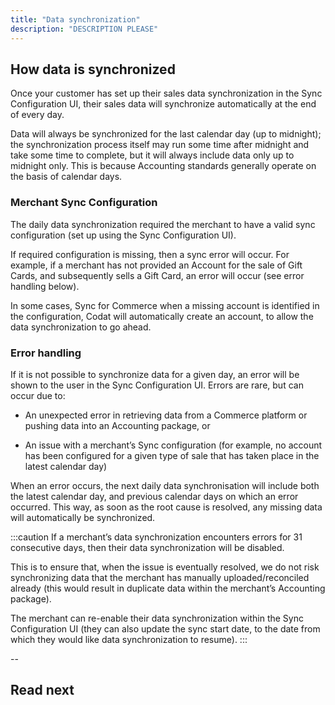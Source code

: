 ```yaml
---
title: "Data synchronization"
description: "DESCRIPTION PLEASE"
---
```


## How data is synchronized
Once your customer has set up their sales data synchronization in the Sync Configuration UI, their sales data will synchronize automatically at the end of every day.

Data will always be synchronized for the last calendar day (up to midnight); the synchronization process itself may run some time after midnight and take some time to complete, but it will always include data only up to midnight only. This is because Accounting standards generally operate on the basis of calendar days.

 

### Merchant Sync Configuration
The daily data synchronization required the merchant to have a valid sync configuration (set up using the Sync Configuration UI). 

If required configuration is missing, then a sync error will occur. For example, if a merchant has not provided an Account for the sale of Gift Cards, and subsequently sells a Gift Card, an error will occur (see error handling below). 

In some cases, Sync for Commerce when a missing account is identified in the configuration, Codat will automatically create an account, to allow the data synchronization to go ahead.

### Error handling
If it is not possible to synchronize data for a given day, an error will be shown to the user in the Sync Configuration UI. Errors are rare, but can occur due to:

- An unexpected error in retrieving data from a Commerce platform or pushing data into an Accounting package, or

- An issue with a merchant’s Sync configuration (for example, no account has been configured for a given type of sale that has taken place in the latest calendar day)

When an error occurs, the next daily data synchronisation will include both the latest calendar day, and previous calendar days on which an error occurred. This way, as soon as the root cause is resolved, any missing data will automatically be synchronized. 

:::caution
If a merchant’s data synchronization encounters errors for 31 consecutive days, then their data synchronization will be disabled. 

This is to ensure that, when the issue is eventually resolved, we do not risk synchronizing data that the merchant has manually uploaded/reconciled already (this would result in duplicate data within the merchant’s Accounting package). 

The merchant can re-enable their data synchronization within the Sync Configuration UI (they can also update the sync start date, to the date from which they would like data synchronization to resume). 
:::

--

## Read next
